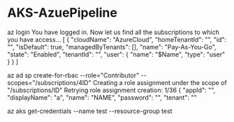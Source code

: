 # AKS-AzuePipeline


az login
You have logged in. Now let us find all the subscriptions to which you have access...
[
  {
    "cloudName": "AzureCloud",
    "homeTenantId": "",
    "id": "",
    "isDefault": true,
    "managedByTenants": [],
    "name": "Pay-As-You-Go",
    "state": "Enabled",
    "tenantId": "",
    "user": {
      "name": "$Name",
      "type": "user"
    }
  }
]


az ad sp create-for-rbac --role="Contributor" --scopes="/subscriptions/4ID"
Creating a role assignment under the scope of "/subscriptions/ID"
  Retrying role assignment creation: 1/36
{
  "appId": "",
  "displayName": "a",
  "name": "NAME",
  "password": "",
  "tenant": ""
  
  
  az aks get-credentials --name test --resource-group test
